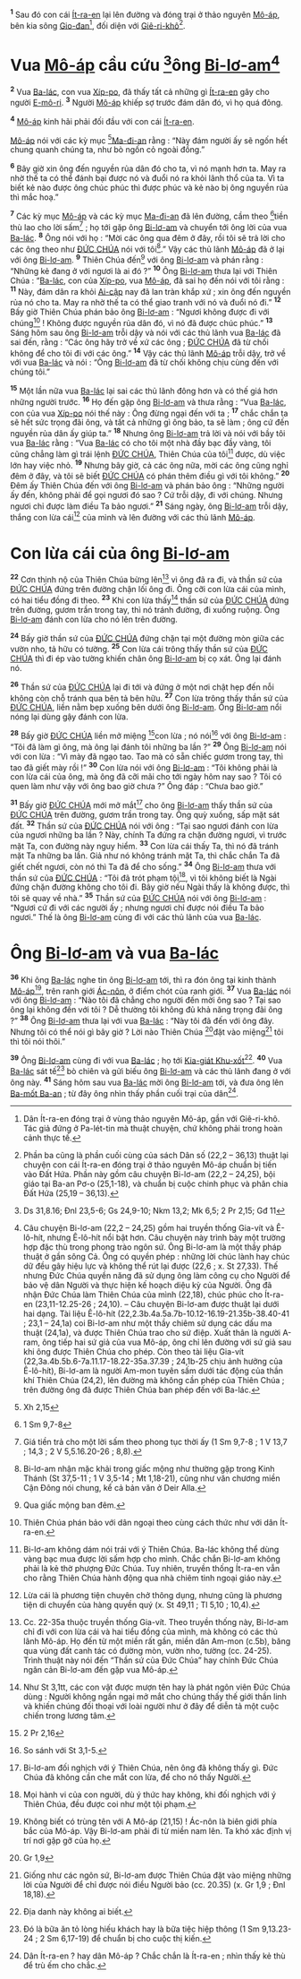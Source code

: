 <sup><b>1</b></sup> Sau đó con cái [Ít-ra-en]() lại lên đường và đóng trại ở thảo nguyên [Mô-áp](), bên kia sông [Gio-đan]()[^1-c4444234-ae15-40e3-b7ae-cd0dbca38e40], đối diện với [Giê-ri-khô]()[^2-c4444234-ae15-40e3-b7ae-cd0dbca38e40].


# Vua [Mô-áp]() cầu cứu [^1@-c4444234-ae15-40e3-b7ae-cd0dbca38e40]ông [Bi-lơ-am]()[^3-c4444234-ae15-40e3-b7ae-cd0dbca38e40]
<sup><b>2</b></sup> Vua [Ba-lác](), con vua [Xíp-po](), đã thấy tất cả những gì [Ít-ra-en]() gây cho người [E-mô-ri](). <sup><b>3</b></sup> Người [Mô-áp]() khiếp sợ trước đám dân đó, vì họ quá đông.

<sup><b>4</b></sup> [Mô-áp]() kinh hãi phải đối đầu với con cái [Ít-ra-en]().

[Mô-áp]() nói với các kỳ mục [^2@-c4444234-ae15-40e3-b7ae-cd0dbca38e40][Ma-đi-an]() rằng : “Này đám người ấy sẽ ngốn hết chung quanh chúng ta, như bò ngốn cỏ ngoài đồng.”

<sup><b>6</b></sup> Bây giờ xin ông đến nguyền rủa dân đó cho ta, vì nó mạnh hơn ta. May ra nhờ thế ta có thể đánh bại được nó và đuổi nó ra khỏi lãnh thổ của ta. Vì ta biết kẻ nào được ông chúc phúc thì được phúc và kẻ nào bị ông nguyền rủa thì mắc hoạ.”

<sup><b>7</b></sup> Các kỳ mục [Mô-áp]() và các kỳ mục [Ma-đi-an]() đã lên đường, cầm theo [^3@-c4444234-ae15-40e3-b7ae-cd0dbca38e40]tiền thù lao cho lời sấm[^6-c4444234-ae15-40e3-b7ae-cd0dbca38e40] ; họ tới gặp ông [Bi-lơ-am]() và chuyển tới ông lời của vua [Ba-lác](). <sup><b>8</b></sup> Ông nói với họ : “Mời các ông qua đêm ở đây, rồi tôi sẽ trả lời cho các ông theo như [ĐỨC CHÚA]() nói với tôi[^7-c4444234-ae15-40e3-b7ae-cd0dbca38e40].” Vậy các thủ lãnh [Mô-áp]() đã ở lại với ông [Bi-lơ-am](). <sup><b>9</b></sup> Thiên Chúa đến[^8-c4444234-ae15-40e3-b7ae-cd0dbca38e40] với ông [Bi-lơ-am]() và phán rằng : “Những kẻ đang ở với ngươi là ai đó ?” <sup><b>10</b></sup> Ông [Bi-lơ-am]() thưa lại với Thiên Chúa : “[Ba-lác](), con của [Xíp-po](), vua [Mô-áp](), đã sai họ đến nói với tôi rằng : <sup><b>11</b></sup> Này, đám dân ra khỏi [Ai-cập]() nay đã lan tràn khắp xứ ; xin ông đến nguyền rủa nó cho ta. May ra nhờ thế ta có thể giao tranh với nó và đuổi nó đi.” <sup><b>12</b></sup> Bấy giờ Thiên Chúa phán bảo ông [Bi-lơ-am]() : “Ngươi không được đi với chúng[^9-c4444234-ae15-40e3-b7ae-cd0dbca38e40] ! Không được nguyền rủa dân đó, vì nó đã được chúc phúc.” <sup><b>13</b></sup> Sáng hôm sau ông [Bi-lơ-am]() trỗi dậy và nói với các thủ lãnh vua [Ba-lác]() đã sai đến, rằng : “Các ông hãy trở về xứ các ông ; [ĐỨC CHÚA]() đã từ chối không để cho tôi đi với các ông.” <sup><b>14</b></sup> Vậy các thủ lãnh [Mô-áp]() trỗi dậy, trở về với vua [Ba-lác]() và nói : “Ông [Bi-lơ-am]() đã từ chối không chịu cùng đến với chúng tôi.”

<sup><b>15</b></sup> Một lần nữa vua [Ba-lác]() lại sai các thủ lãnh đông hơn và có thế giá hơn những người trước. <sup><b>16</b></sup> Họ đến gặp ông [Bi-lơ-am]() và thưa rằng : “Vua [Ba-lác](), con của vua [Xíp-po]() nói thế này : Ông đừng ngại đến với ta ; <sup><b>17</b></sup> chắc chắn ta sẽ hết sức trọng đãi ông, và tất cả những gì ông bảo, ta sẽ làm ; ông cứ đến nguyền rủa dân ấy giúp ta.” <sup><b>18</b></sup> Nhưng ông [Bi-lơ-am]() trả lời và nói với bầy tôi vua [Ba-lác]() rằng : “Vua [Ba-lác]() có cho tôi một nhà đầy bạc đầy vàng, tôi cũng chẳng làm gì trái lệnh [ĐỨC CHÚA](), Thiên Chúa của tôi[^10-c4444234-ae15-40e3-b7ae-cd0dbca38e40] được, dù việc lớn hay việc nhỏ. <sup><b>19</b></sup> Nhưng bây giờ, cả các ông nữa, mời các ông cũng nghỉ đêm ở đây, và tôi sẽ biết [ĐỨC CHÚA]() có phán thêm điều gì với tôi không.” <sup><b>20</b></sup> Đêm ấy Thiên Chúa đến với ông [Bi-lơ-am]() và phán bảo ông : “Những người ấy đến, không phải để gọi ngươi đó sao ? Cứ trỗi dậy, đi với chúng. Nhưng ngươi chỉ được làm điều Ta bảo ngươi.” <sup><b>21</b></sup> Sáng ngày, ông [Bi-lơ-am]() trỗi dậy, thắng con lừa cái[^11-c4444234-ae15-40e3-b7ae-cd0dbca38e40] của mình và lên đường với các thủ lãnh [Mô-áp]().


# Con lừa cái của ông [Bi-lơ-am]()
<sup><b>22</b></sup> Cơn thịnh nộ của Thiên Chúa bừng lên[^12-c4444234-ae15-40e3-b7ae-cd0dbca38e40] vì ông đã ra đi, và thần sứ của [ĐỨC CHÚA]() đứng trên đường chận lối ông đi. Ông cỡi con lừa cái của mình, có hai tiểu đồng đi theo. <sup><b>23</b></sup> Khi con lừa thấy[^13-c4444234-ae15-40e3-b7ae-cd0dbca38e40] thần sứ của [ĐỨC CHÚA]() đứng trên đường, gươm trần trong tay, thì nó tránh đường, đi xuống ruộng. Ông [Bi-lơ-am]() đánh con lừa cho nó lên trên đường.

<sup><b>24</b></sup> Bấy giờ thần sứ của [ĐỨC CHÚA]() đứng chặn tại một đường mòn giữa các vườn nho, tả hữu có tường. <sup><b>25</b></sup> Con lừa cái trông thấy thần sứ của [ĐỨC CHÚA]() thì đi ép vào tường khiến chân ông [Bi-lơ-am]() bị cọ xát. Ông lại đánh nó.

<sup><b>26</b></sup> Thần sứ của [ĐỨC CHÚA]() lại đi tới và đứng ở một nơi chật hẹp đến nỗi không còn chỗ tránh qua bên tả bên hữu. <sup><b>27</b></sup> Con lừa trông thấy thần sứ của [ĐỨC CHÚA](), liền nằm bẹp xuống bên dưới ông [Bi-lơ-am](). Ông [Bi-lơ-am]() nổi nóng lại dùng gậy đánh con lừa.

<sup><b>28</b></sup> Bấy giờ [ĐỨC CHÚA]() liền mở miệng [^4@-c4444234-ae15-40e3-b7ae-cd0dbca38e40]con lừa ; nó nói[^14-c4444234-ae15-40e3-b7ae-cd0dbca38e40] với ông [Bi-lơ-am]() : “Tôi đã làm gì ông, mà ông lại đánh tôi những ba lần ?” <sup><b>29</b></sup> Ông [Bi-lơ-am]() nói với con lừa : “Vì mày đã ngạo tao. Tao mà có sẵn chiếc gươm trong tay, thì tao đã giết mày rồi !” <sup><b>30</b></sup> Con lừa nói với ông [Bi-lơ-am]() : “Tôi không phải là con lừa cái của ông, mà ông đã cỡi mãi cho tới ngày hôm nay sao ? Tôi có quen làm như vậy với ông bao giờ chưa ?” Ông đáp : “Chưa bao giờ.”

<sup><b>31</b></sup> Bấy giờ [ĐỨC CHÚA]() mới mở mắt[^15-c4444234-ae15-40e3-b7ae-cd0dbca38e40] cho ông [Bi-lơ-am]() thấy thần sứ của [ĐỨC CHÚA]() trên đường, gươm trần trong tay. Ông quỳ xuống, sấp mặt sát đất. <sup><b>32</b></sup> Thần sứ của [ĐỨC CHÚA]() nói với ông : “Tại sao ngươi đánh con lừa của ngươi những ba lần ? Này, chính Ta đứng ra chặn đường ngươi, vì trước mặt Ta, con đường này nguy hiểm. <sup><b>33</b></sup> Con lừa cái thấy Ta, thì nó đã tránh mặt Ta những ba lần. Giả như nó không tránh mặt Ta, thì chắc chắn Ta đã giết chết ngươi, còn nó thì Ta đã để cho sống.” <sup><b>34</b></sup> Ông [Bi-lơ-am]() thưa với thần sứ của [ĐỨC CHÚA]() : “Tôi đã trót phạm tội[^16-c4444234-ae15-40e3-b7ae-cd0dbca38e40], vì tôi không biết là Ngài đứng chặn đường không cho tôi đi. Bây giờ nếu Ngài thấy là không được, thì tôi sẽ quay về nhà.” <sup><b>35</b></sup> Thần sứ của [ĐỨC CHÚA]() nói với ông [Bi-lơ-am]() : “Ngươi cứ đi với các người ấy ; nhưng ngươi chỉ được nói điều Ta bảo ngươi.” Thế là ông [Bi-lơ-am]() cùng đi với các thủ lãnh của vua [Ba-lác]().


# Ông [Bi-lơ-am]() và vua [Ba-lác]()
<sup><b>36</b></sup> Khi ông [Ba-lác]() nghe tin ông [Bi-lơ-am]() tới, thì ra đón ông tại kinh thành [Mô-áp]()[^17-c4444234-ae15-40e3-b7ae-cd0dbca38e40], trên ranh giới [Ác-nôn](), ở điểm chót của ranh giới. <sup><b>37</b></sup> Vua [Ba-lác]() nói với ông [Bi-lơ-am]() : “Nào tôi đã chẳng cho người đến mời ông sao ? Tại sao ông lại không đến với tôi ? Dễ thường tôi không đủ khả năng trọng đãi ông ?” <sup><b>38</b></sup> Ông [Bi-lơ-am]() thưa lại với vua [Ba-lác]() : “Này tôi đã đến với ông đây. Nhưng tôi có thể nói gì bây giờ ? Lời nào Thiên Chúa [^5@-c4444234-ae15-40e3-b7ae-cd0dbca38e40]đặt vào miệng[^18-c4444234-ae15-40e3-b7ae-cd0dbca38e40] tôi thì tôi nói thôi.”

<sup><b>39</b></sup> Ông [Bi-lơ-am]() cùng đi với vua [Ba-lác]() ; họ tới [Kia-giát Khu-xốt]()[^19-c4444234-ae15-40e3-b7ae-cd0dbca38e40]. <sup><b>40</b></sup> Vua [Ba-lác]() sát tế[^20-c4444234-ae15-40e3-b7ae-cd0dbca38e40] bò chiên và gửi biếu ông [Bi-lơ-am]() và các thủ lãnh đang ở với ông này. <sup><b>41</b></sup> Sáng hôm sau vua [Ba-lác]() mời ông [Bi-lơ-am]() tới, và đưa ông lên [Ba-mốt Ba-an]() ; từ đây ông nhìn thấy phần cuối trại của dân[^21-c4444234-ae15-40e3-b7ae-cd0dbca38e40].

[^1-c4444234-ae15-40e3-b7ae-cd0dbca38e40]: Dân Ít-ra-en đóng trại ở vùng thảo nguyên Mô-áp, gần với Giê-ri-khô. Tác giả đứng ở Pa-lét-tin mà thuật chuyện, chứ không phải trong hoàn cảnh thực tế.
[^2-c4444234-ae15-40e3-b7ae-cd0dbca38e40]: Phần ba cũng là phần cuối cùng của sách Dân số (22,2 – 36,13) thuật lại chuyện con cái Ít-ra-en đóng trại ở thảo nguyên Mô-áp chuẩn bị tiến vào Đất Hứa. Phần này gồm câu chuyện Bi-lơ-am (22,2 – 24,25), bội giáo tại Ba-an Pơ-o (25,1-18), và chuẩn bị cuộc chinh phục và phân chia Đất Hứa (25,19 – 36,13).
[^3-c4444234-ae15-40e3-b7ae-cd0dbca38e40]: Câu chuyện Bi-lơ-am (22,2 – 24,25) gồm hai truyền thống Gia-vít và Ê-lô-hít, nhưng Ê-lô-hít nổi bật hơn. Câu chuyện này trình bày một trường hợp đặc thù trong phong trào ngôn sứ. Ông Bi-lơ-am là một thầy pháp thuật ở gần sông Cả. Ông có quyền phép : những lời chúc lành hay chúc dữ đều gây hiệu lực và không thể rút lại được (22,6 ; x. St 27,33). Thế nhưng Đức Chúa quyền năng đã sử dụng ông làm công cụ cho Người để bảo vệ dân Người và thực hiện kế hoạch diệu kỳ của Người. Ông đã nhận Đức Chúa làm Thiên Chúa của mình (22,18), chúc phúc cho Ít-ra-en (23,11-12.25-26 ; 24,10). – Câu chuyện Bi-lơ-am được thuật lại dưới hai dạng. Tài liệu Ê-lô-hít (22,2.3b.4a.5a.7b-10.12-16.19-21.35b-38.40-41 ; 23,1 – 24,1a) coi Bi-lơ-am như một thầy chiêm sử dụng các dấu ma thuật (24,1a), và được Thiên Chúa trao cho sứ điệp. Xuất thân là người A-ram, ông tiếp hai sứ giả của vua Mô-áp, ông chỉ lên đường với sứ giả sau khi ông được Thiên Chúa cho phép. Còn theo tài liệu Gia-vít (22,3a.4b.5b.6-7a.11.17-18.22-35a.37.39 ; 24,1b-25 chịu ảnh hưởng của Ê-lô-hít), Bi-lơ-am là người Am-mon tuyên sấm dưới tác động của thần khí Thiên Chúa (24,2), lên đường mà không cần phép của Thiên Chúa ; trên đường ông đã được Thiên Chúa ban phép đến với Ba-lác.
[^6-c4444234-ae15-40e3-b7ae-cd0dbca38e40]: Giá tiền trả cho một lời sấm theo phong tục thời ấy (1 Sm 9,7-8 ; 1 V 13,7 ; 14,3 ; 2 V 5,5.16.20-26 ; 8,8).
[^7-c4444234-ae15-40e3-b7ae-cd0dbca38e40]: Bi-lơ-am nhận mặc khải trong giấc mộng như thường gặp trong Kinh Thánh (St 37,5-11 ; 1 V 3,5-14 ; Mt 1,18-21), cũng như văn chương miền Cận Đông nói chung, kể cả bản văn ở Deir Alla.
[^8-c4444234-ae15-40e3-b7ae-cd0dbca38e40]: Qua giấc mộng ban đêm.
[^9-c4444234-ae15-40e3-b7ae-cd0dbca38e40]: Thiên Chúa phán bảo với dân ngoại theo cùng cách thức như với dân Ít-ra-en.
[^10-c4444234-ae15-40e3-b7ae-cd0dbca38e40]: Bi-lơ-am không dám nói trái với ý Thiên Chúa. Ba-lác không thể dùng vàng bạc mua được lời sấm hợp cho mình. Chắc chắn Bi-lơ-am không phải là kẻ thờ phượng Đức Chúa. Tuy nhiên, truyền thống Ít-ra-en vẫn cho rằng Thiên Chúa hành động qua nhà chiêm tinh ngoại giáo này.
[^11-c4444234-ae15-40e3-b7ae-cd0dbca38e40]: Lừa cái là phương tiện chuyên chở thông dụng, nhưng cũng là phương tiện di chuyển của hàng quyền quý (x. St 49,11 ; Tl 5,10 ; 10,4).
[^12-c4444234-ae15-40e3-b7ae-cd0dbca38e40]: Cc. 22-35a thuộc truyền thống Gia-vít. Theo truyền thống này, Bi-lơ-am chỉ đi với con lừa cái và hai tiểu đồng của mình, mà không có các thủ lãnh Mô-áp. Họ đến từ một miền rất gần, miền dân Am-mon (c.5b), băng qua vùng đất canh tác có đường mòn, vườn nho, tường (cc. 24-25). Trình thuật này nói đến “Thần sứ của Đức Chúa” hay chính Đức Chúa ngăn cản Bi-lơ-am đến gặp vua Mô-áp.
[^13-c4444234-ae15-40e3-b7ae-cd0dbca38e40]: Như St 3,1tt, các con vật được mượn tên hay là phát ngôn viên Đức Chúa dùng : Người không ngần ngại mở mắt cho chúng thấy thế giới thần linh và khiến chúng đối thoại với loài người như ở đây để diễn tả một cuộc chiến trong lương tâm.
[^14-c4444234-ae15-40e3-b7ae-cd0dbca38e40]: So sánh với St 3,1-5.
[^15-c4444234-ae15-40e3-b7ae-cd0dbca38e40]: Bi-lơ-am đối nghịch với ý Thiên Chúa, nên ông đã không thấy gì. Đức Chúa đã không cần che mắt con lừa, để cho nó thấy Người.
[^16-c4444234-ae15-40e3-b7ae-cd0dbca38e40]: Mọi hành vi của con người, dù ý thức hay không, khi đối nghịch với ý Thiên Chúa, đều được coi như một tội phạm.
[^17-c4444234-ae15-40e3-b7ae-cd0dbca38e40]: Không biết có trùng tên với A Mô-áp (21,15) ! Ác-nôn là biên giới phía bắc của Mô-áp. Vậy Bi-lơ-am phải đi từ miền nam lên. Ta khó xác định vị trí nơi gặp gỡ của họ.
[^18-c4444234-ae15-40e3-b7ae-cd0dbca38e40]: Giống như các ngôn sứ, Bi-lơ-am được Thiên Chúa đặt vào miệng những lời của Người để chỉ được nói điều Người bảo (cc. 20.35) (x. Gr 1,9 ; Đnl 18,18).
[^19-c4444234-ae15-40e3-b7ae-cd0dbca38e40]: Địa danh này không ai biết.
[^20-c4444234-ae15-40e3-b7ae-cd0dbca38e40]: Đó là bữa ăn tỏ lòng hiếu khách hay là bữa tiệc hiệp thông (1 Sm 9,13.23-24 ; 2 Sm 6,17-19) để chuẩn bị cho cuộc thị kiến.
[^21-c4444234-ae15-40e3-b7ae-cd0dbca38e40]: Dân Ít-ra-en ? hay dân Mô-áp ? Chắc chắn là Ít-ra-en ; nhìn thấy kẻ thù để trù ếm cho chắc.
[^1@-c4444234-ae15-40e3-b7ae-cd0dbca38e40]: Ds 31,8.16; Đnl 23,5-6; Gs 24,9-10; Nkm 13,2; Mk 6,5; 2 Pr 2,15; Gđ 11
[^2@-c4444234-ae15-40e3-b7ae-cd0dbca38e40]: Xh 2,15
[^3@-c4444234-ae15-40e3-b7ae-cd0dbca38e40]: 1 Sm 9,7-8
[^4@-c4444234-ae15-40e3-b7ae-cd0dbca38e40]: 2 Pr 2,16
[^5@-c4444234-ae15-40e3-b7ae-cd0dbca38e40]: Gr 1,9